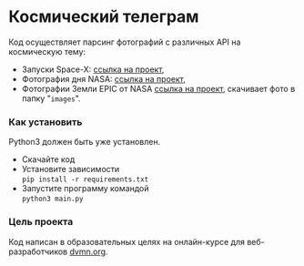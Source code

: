 # Космический телеграм

Код осуществляет парсинг фотографий с различных API на космическую тему:
* Запуски Space-X: [ссылка на проект](https://github.com/r-spacex/SpaceX-API/blob/master/docs/README.md),
* Фотография дня NASA: [ссылка на проект](https://api.nasa.gov/#apod),
* Фотографии Земли EPIC от NASA [ссылка на проект](https://api.nasa.gov/#apod),
скачивает фото в папку "`images`". 

### Как установить

Python3 должен быть уже установлен.
* Скачайте код
* Установите зависимости  
```pip install -r requirements.txt```
* Запустите программу командой  
```python3 main.py```

### Цель проекта

Код написан в образовательных целях на онлайн-курсе для веб-разработчиков [dvmn.org](https://dvmn.org/).
